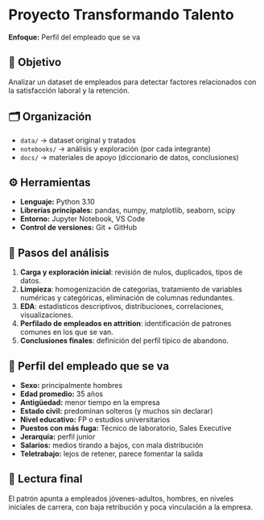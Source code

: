 # Proyecto Transformando Talento  
**Enfoque:** Perfil del empleado que se va  

## 🎯 Objetivo  
Analizar un dataset de empleados para detectar factores relacionados con la satisfacción laboral y la retención.  

## 🗂 Organización  
- `data/` → dataset original y tratados  
- `notebooks/` → análisis y exploración (por cada integrante)  
- `docs/` → materiales de apoyo (diccionario de datos, conclusiones)  

## ⚙️ Herramientas  
- **Lenguaje:** Python 3.10  
- **Librerías principales:** pandas, numpy, matplotlib, seaborn, scipy  
- **Entorno:** Jupyter Notebook, VS Code  
- **Control de versiones:** Git + GitHub  

## 🔎 Pasos del análisis  
1. **Carga y exploración inicial**: revisión de nulos, duplicados, tipos de datos.  
2. **Limpieza**: homogenización de categorías, tratamiento de variables numéricas y categóricas, eliminación de columnas redundantes.  
3. **EDA**: estadísticos descriptivos, distribuciones, correlaciones, visualizaciones.  
4. **Perfilado de empleados en attrition**: identificación de patrones comunes en los que se van.  
5. **Conclusiones finales**: definición del perfil típico de abandono.  

## 👤 Perfil del empleado que se va  
- **Sexo:** principalmente hombres  
- **Edad promedio:** 35 años  
- **Antigüedad:** menor tiempo en la empresa  
- **Estado civil:** predominan solteros (y muchos sin declarar)  
- **Nivel educativo:** FP o estudios universitarios  
- **Puestos con más fuga:** Técnico de laboratorio, Sales Executive  
- **Jerarquía:** perfil junior  
- **Salarios:** medios tirando a bajos, con mala distribución  
- **Teletrabajo:** lejos de retener, parece fomentar la salida  

## 📌 Lectura final  
El patrón apunta a empleados jóvenes-adultos, hombres, en niveles iniciales de carrera, con baja retribución y poca vinculación a la empresa.  

